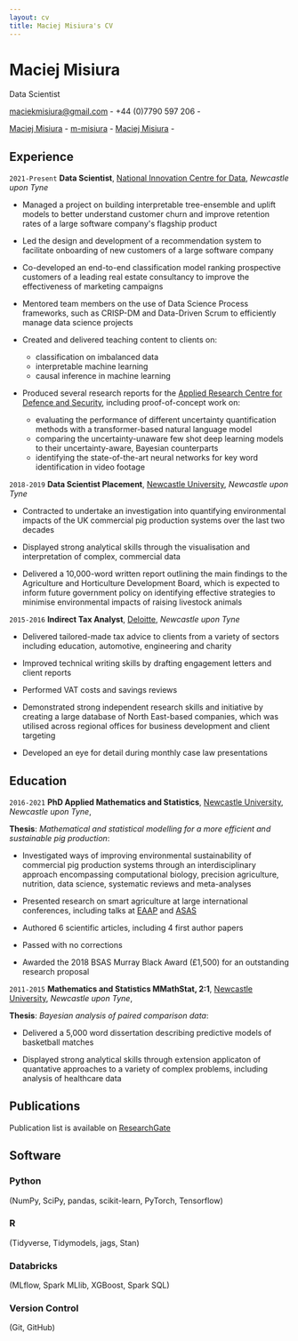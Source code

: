 ```yaml
---
layout: cv
title: Maciej Misiura's CV
---
```

# Maciej Misiura
Data Scientist

<a href="maciekmisiura@gmail.com">maciekmisiura@gmail.com</a> - +44 (0)7790 597 206 - 

<div id="webaddress">
  <a href="https://uk.linkedin.com/in/maciej-misiura-1a97681b8"><i class="fas fa-home"></i> Maciej Misiura</a> - 
  <a href="https://github.com/m-misiura"><i class="fab fa-github"></i> m-misiura</a> - 
  <a href="https://www.researchgate.net/profile/Maciej-Misiura"><i class="ai ai-researchgate"></i> Maciej Misiura</a> - 
</div>

## Experience

`2021-Present`
**Data Scientist**, [National Innovation Centre for Data](https://www.nicd.org.uk), *Newcastle upon Tyne*

- Managed a project on building interpretable tree-ensemble and uplift models to better understand customer churn and improve retention rates of a large software company's flagship product

- Led the design and development of a recommendation system to facilitate onboarding of new customers of a large software company

- Co-developed an end-to-end classification model ranking prospective customers of a leading real estate consultancy to improve the effectiveness of marketing campaigns

- Mentored team members on the use of Data Science Process frameworks, such as CRISP-DM and Data-Driven Scrum to efficiently manage data science projects 

- Created and delivered teaching content to clients on: 

  - classification on imbalanced data
  - interpretable machine learning
  - causal inference in machine learning

- Produced several research reports for the [Applied Research Centre for Defence and Security](https://www.turing.ac.uk/research/research-projects/applied-research-centre-defence-and-security), including proof-of-concept work on: 

  - evaluating the performance of different uncertainty quantification methods with a transformer-based natural language model
  - comparing the uncertainty-unaware few shot deep learning models to their uncertainty-aware, Bayesian counterparts
  - identifying the state-of-the-art neural networks for key word identification in video footage

`2018-2019`
**Data Scientist Placement**, [Newcastle University](https://www.ncl.ac.uk), *Newcastle upon Tyne*

- Contracted to undertake an investigation into quantifying environmental impacts of the UK commercial pig production systems over the last two decades

- Displayed strong analytical skills through the visualisation and interpretation of complex, commercial data

- Delivered a 10,000-word written report outlining the main findings to the Agriculture and Horticulture Development Board, which is expected to inform future government policy on identifying effective strategies to minimise environmental impacts of raising livestock animals

`2015-2016`
**Indirect Tax Analyst**, [Deloitte](https://www2.deloitte.com/uk/en.html), *Newcastle upon Tyne*

- Delivered tailored-made tax advice to clients from a variety of sectors including education, automotive, engineering and charity

- Improved technical writing skills by drafting engagement letters and client reports

- Performed VAT costs and savings reviews

- Demonstrated strong independent research skills and initiative by creating a large database of North East-based companies, which was utilised across regional offices for business development and client targeting

- Developed an eye for detail during monthly case law presentations

## Education

`2016-2021`
**PhD Applied Mathematics and Statistics**, [Newcastle University](https://www.ncl.ac.uk), *Newcastle upon Tyne*,

**Thesis**: *Mathematical and statistical modelling for a more efficient and sustainable pig production*:

- Investigated ways of improving environmental sustainability of commercial pig production systems through an interdisciplinary approach encompassing computational biology, precision agriculture, nutrition, data science, systematic reviews and meta-analyses

- Presented research on smart agriculture at large international conferences, including talks at [EAAP](https://hal.inrae.fr/hal-03039253) and [ASAS](https://www.ncbi.nlm.nih.gov/pmc/articles/PMC6666733/)

- Authored 6 scientific articles, including 4 first author papers

- Passed with no corrections

- Awarded the 2018 BSAS Murray Black Award (£1,500) for an outstanding research proposal

`2011-2015`
**Mathematics and Statistics MMathStat, 2:1**, [Newcastle University](https://www.ncl.ac.uk), *Newcastle upon Tyne*,

**Thesis**: *Bayesian analysis of paired comparison data*:

- Delivered a 5,000 word dissertation describing predictive models of basketball matches

- Displayed strong analytical skills through extension applicaton of quantative approaches to a variety of complex problems, including analysis of healthcare data
## Publications

Publication list is available on [ResearchGate](https://www.researchgate.net/profile/Maciej-Misiura)

## Software

### Python <i class="fab fa-python"></i>

(NumPy, SciPy, pandas, scikit-learn, PyTorch, Tensorflow)

### R <i class="fab fa-r-project"></i>

(Tidyverse, Tidymodels, jags, Stan)

### Databricks <i class="fas fa-layer-group"></i>

(MLflow, Spark MLlib, XGBoost, Spark SQL)

### Version Control <i class="fab fa-github"></i>

(Git, GitHub)